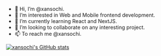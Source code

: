 - 👋 Hi, I’m @xansochi.
- 👀 I’m interested in Web and Mobile frontend development.
- 🌱 I’m currently learning React and NextJS.
- 💞️ I’m looking to collaborate on any interesting project.
- 📫 To reach me @xansochi.

[![xansochi's GitHub stats](https://github-readme-stats.vercel.app/api/top-langs?username=xansochi&hide=html,scss,stylus,blade,jupyter%20notebook,python,css,shell,batchfile,dockerfile,typescript&theme=algolia&show_icons=true)](https://github.com/saifurrahman1193)
<!---
xansochi/xansochi is a ✨ special ✨ repository because its `README.md` (this file) appears on your GitHub profile.
You can click the Preview link to take a look at your changes.
--->
